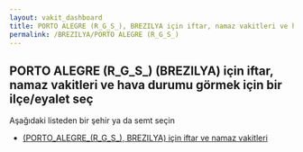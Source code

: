```yaml
---
layout: vakit_dashboard
title: PORTO ALEGRE (R_G_S_), BREZILYA için iftar, namaz vakitleri ve hava durumu - ilçe/eyalet seç
permalink: /BREZILYA/PORTO ALEGRE (R_G_S_)
---
```


## PORTO ALEGRE (R_G_S_) (BREZILYA) için iftar, namaz vakitleri ve hava durumu  görmek için bir ilçe/eyalet seç

Aşağıdaki listeden bir şehir ya da semt seçin

* [ (PORTO_ALEGRE_(R_G_S_), BREZILYA) için iftar ve namaz vakitleri](/BREZILYA/PORTO_ALEGRE_(R_G_S_)/)

<script type="text/javascript">
  var GLOBAL_COUNTRY = 'BREZILYA';
  var GLOBAL_CITY = 'PORTO ALEGRE (R_G_S_)';
  var GLOBAL_STATE = 'PORTO ALEGRE (R_G_S_)';
</script>
